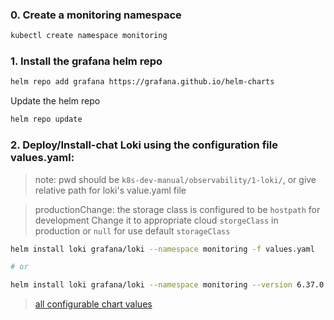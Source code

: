 ### 0. Create a monitoring namespace

```bash
kubectl create namespace monitoring
```

### 1. Install the grafana helm repo

```bash
helm repo add grafana https://grafana.github.io/helm-charts
```

Update the helm repo

```bash
helm repo update
```

### 2. Deploy/Install-chat Loki using the configuration file values.yaml:

> note: pwd should be `k8s-dev-manual/observability/1-loki/`, or give relative path for loki's value.yaml file

> productionChange: the storage class is configured to be `hostpath` for development
> Change it to appropriate cloud `storgeClass` in production or `null` for use default `storageClass`

```bash
helm install loki grafana/loki --namespace monitoring -f values.yaml

# or

helm install loki grafana/loki --namespace monitoring --version 6.37.0 --values k8s-dev-manual/observability/2-loki/values.yaml
```

> [all configurable chart values]("https://github.com/grafana/loki/blob/main/production/helm/loki/values.yaml")
